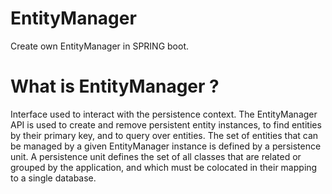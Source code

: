 # EntityManager

Create own EntityManager in SPRING boot.

# What is EntityManager ?

Interface used to interact with the persistence context. The EntityManager API is used to create and remove persistent
entity instances, to find entities by their primary key, and to query over entities. The set of entities that can be
managed by a given EntityManager instance is defined by a persistence unit. A persistence unit defines the set of all
classes that are related or grouped by the application, and which must be colocated in their mapping to a single
database.
